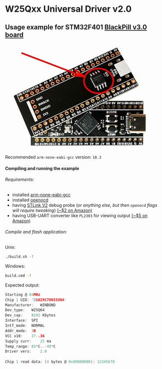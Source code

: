 # W25Qxx Universal Driver v2.0
## Usage example for STM32F401 [BlackPill v3.0 board](https://stm32-base.org/boards/STM32F401CEU6-WeAct-Black-Pill-V3.0)
 
![board with chip soldered](./img/WeAct-STM32F4-BlackPill-V3-0-DemoBoard.jpg)

Recommended `arm-none-eabi-gcc` version: `10.3`

#### Compiling and running the example
###### Requirements:
- installed [arm-none-eabi-gcc](https://developer.arm.com/downloads/-/gnu-rm)
- installed [openocd](https://openocd.org/pages/getting-openocd.html)
- having [STLink V2](https://www.st.com/en/development-tools/st-link-v2.html) debug probe (_or anything else, but then `openocd` flags will require tweaking_) [(~$2 on Amazon)](https://www.amazon.com/s?k=st-link-v2)
- having USB-UART converter like `PL2303` for viewing output [(~$5 on Amazon)](https://www.amazon.com/s?k=PL2303)
###### Compile and flash application:
Unix:
```bash
./build.sh -f
```
Windows:
```cmd
build.cmd -f
```

Expected output:
```C
Starting @ 84MHz
Chip 1 UID: 'D1629C7803330A'
Manufacturer:	WINBOND
Dev_type:	W25Q64
Dev_cap:	8192 Kbytes
Interface:	SPI
Intf_mode:	NORMAL
Addr_mode:	3B
VCC x10:	27..36
Supply curr:	25 ma
Temp_range:	85*C..-40*C
Driver vers:	2.0

Chip 1 read data: [4 bytes @ 0x00000000]: 12345678
```